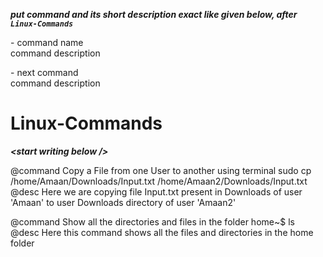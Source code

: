 ***put command and its short description exact like given below, after ```Linux-Commands```***  

\- command name  
command description


\- next command  
command description  
  
  
# Linux-Commands
***\<start writing below />***

@command Copy a File from one User to another using terminal
sudo cp /home/Amaan/Downloads/Input.txt /home/Amaan2/Downloads/Input.txt
@desc Here we are copying file Input.txt present in Downloads of user 'Amaan' to user Downloads directory of user 'Amaan2'

@command Show all the directories and files in the folder
home~$ ls
@desc Here this command shows all the files and directories in the home folder